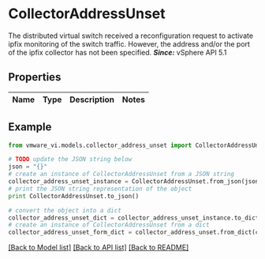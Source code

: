 # CollectorAddressUnset

The distributed virtual switch received a reconfiguration request to activate ipfix monitoring of the switch traffic.  However, the address and/or the port of the ipfix collector has not been specified.  ***Since:*** vSphere API 5.1 

## Properties
Name | Type | Description | Notes
------------ | ------------- | ------------- | -------------

## Example

```python
from vmware_vi.models.collector_address_unset import CollectorAddressUnset

# TODO update the JSON string below
json = "{}"
# create an instance of CollectorAddressUnset from a JSON string
collector_address_unset_instance = CollectorAddressUnset.from_json(json)
# print the JSON string representation of the object
print CollectorAddressUnset.to_json()

# convert the object into a dict
collector_address_unset_dict = collector_address_unset_instance.to_dict()
# create an instance of CollectorAddressUnset from a dict
collector_address_unset_form_dict = collector_address_unset.from_dict(collector_address_unset_dict)
```
[[Back to Model list]](../README.md#documentation-for-models) [[Back to API list]](../README.md#documentation-for-api-endpoints) [[Back to README]](../README.md)


